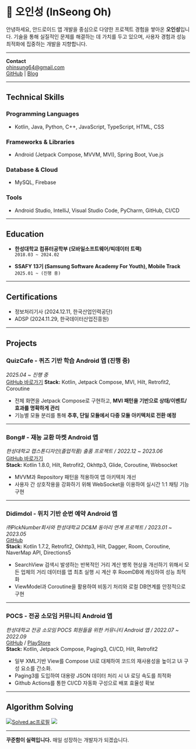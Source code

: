 # 👋 오인성 (InSeong Oh)

안녕하세요, 안드로이드 앱 개발을 중심으로 다양한 프로젝트 경험을 쌓아온 **오인성**입니다. 기술을 통해 실질적인 문제를 해결하는 데 가치를 두고 있으며, 사용자 경험과 성능 최적화에 집중하는 개발을 지향합니다.

---

**Contact**  
ohinsung64@gmail.com   
[GitHub](https://github.com/ois0886) | [Blog](https://superohinsung.tistory.com/)

---

## Technical Skills

### Programming Languages
- Kotlin, Java, Python, C++, JavaScript, TypeScript, HTML, CSS

### Frameworks & Libraries
- Android (Jetpack Compose, MVVM, MVI), Spring Boot, Vue.js

### Database & Cloud
- MySQL, Firebase

### Tools
- Android Studio, IntelliJ, Visual Studio Code, PyCharm, GitHub, CI/CD

---

## Education

- **한성대학교 컴퓨터공학부 (모바일소프트웨어/빅데이터 트랙)**  
  `2018.03 ~ 2024.02`

- **SSAFY 13기 (Samsung Software Academy For Youth), Mobile Track**  
  `2025.01 ~ (진행 중)`

---

## Certifications

- 정보처리기사 (2024.12.11, 한국산업인력공단)  
- ADSP (2024.11.29, 한국데이터산업진흥원)  

---

## Projects

### **QuizCafe - 퀴즈 기반 학습 Android 앱 (진행 중)**
_2025.04 ~ 진행 중_ <br>
[GitHub 바로가기](https://github.com/Kotlin-Android-Study-with-SSAFY/Quiz-Cafe-Android)
**Stack:** Kotlin, Jetpack Compose, MVI, Hilt, Retrofit2, Coroutine
- 전체 화면을 Jetpack Compose로 구현하고, **MVI 패턴을 기반으로 상태/이벤트/효과를 명확하게 관리**
- 기능별 모듈 분리를 통해 **추후, 단일 모듈에서 다중 모듈 아키텍처로 전환 예정**

---

### **Bong# - 재능 교환 마켓 Android 앱**  
_한성대학교 캡스톤디자인(졸업작품) 출품 프로젝트 / 2022.12 ~ 2023.06_  
[GitHub 바로가기](https://github.com/GrapeBongBong/Android)  
**Stack:** Kotlin 1.8.0, Hilt, Retrofit2, Okhttp3, Glide, Coroutine, Websocket
- MVVM과 Repository 패턴을 적용하여 앱 아키텍처 개선
- 사용자 간 상호작용을 강화하기 위해 WebSocket을 이용하여 실시간 1:1 채팅 기능 구현

---

### **Didimdol - 위치 기반 순번 예약 Android 앱**  
_㈜PickNumber회사와 한성대학교 DC&M 동아리 연계 프로젝트 / 2023.01 ~ 2023.05_  
[GitHub](https://github.com/HSU-Didimdol/Android_PickNumber) <br>
**Stack:** Kotlin 1.7.2, Retrofit2, Okhttp3, Hilt, Dagger, Room, Coroutine, NaverMap API, Directions5 
- SearchView 검색시 발생하는 반복적인 거리 계산 병목 현상을 개선하기 위해서 모든 업체의 거리 데이터를 앱 최초 실행 시 계산 후 RoomDB에 캐싱하여 성능 최적화
- ViewModel과 Coroutine을 활용하여 비동기 처리와 로컬 DB연계를 안정적으로 구현

---

### **POCS - 전공 소모임 커뮤니티 Android 앱**  
_한성대학교 전공 소모임 POCS 회원들을 위한 커뮤니티 Android 앱 / 2022.07 ~ 2022.09_  
[GitHub](https://github.com/hansung-pocs/blog-android) / [PlayStore](https://play.google.com/store/apps/details?id=com.pocs.blog)  
**Stack:** Kotlin, Jetpack Compose, Paging3, CI/CD, Hilt, Retrofit2  
- 일부 XML기반 View를 Compose Ui로 대체하여 코드의 재사용성을 높이고 Ui 구성 요소를 간소화.
- Paging3를 도입하여 대용량 JSON 데이터 처리 시 Ui 로딩 속도를 최적화
- Github Actions를 통한 CI/CD 자동화 구성으로 배포 효율성 확보

---

## Algorithm Solving

[![Solved.ac프로필](http://mazassumnida.wtf/api/v2/generate_badge?boj=ois0886)](https://solved.ac/ois0886)
<img src="http://mazandi.herokuapp.com/api?handle=ois0886&theme=warm" />

---

**꾸준함이 실력입니다.** 매일 성장하는 개발자가 되겠습니다.
